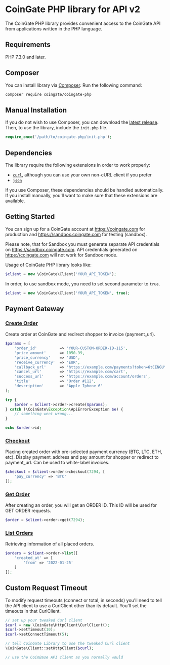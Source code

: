 # CoinGate PHP library for API v2

The CoinGate PHP library provides convenient access to the CoinGate API from applications written in the PHP language.

## Requirements

PHP 7.3.0 and later.

## Composer

You can install library via [Composer](http://getcomposer.org/). Run the following command:

```bash
composer require coingate/coingate-php
```

## Manual Installation

If you do not wish to use Composer, you can download the [latest release](https://github.com/coingate/coingate-php/releases). Then, to use the library, include the `init.php` file.

```php
require_once('/path/to/coingate-php/init.php');
```

## Dependencies

The library require the following extensions in order to work properly:

-   [`curl`](https://secure.php.net/manual/en/book.curl.php), although you can use your own non-cURL client if you prefer
-   [`json`](https://secure.php.net/manual/en/book.json.php)

If you use Composer, these dependencies should be handled automatically. If you install manually, you'll want to make sure that these extensions are available.

## Getting Started

You can sign up for a CoinGate account at <https://coingate.com> for production and <https://sandbox.coingate.com> for testing (sandbox).

Please note, that for Sandbox you must generate separate API credentials on <https://sandbox.coingate.com>. API credentials generated on <https://coingate.com> will not work for Sandbox mode.

Usage of CoinGate PHP library looks like:

```php
$client = new \CoinGate\Client('YOUR_API_TOKEN');
```

In order, to use sandbox mode, you need to set second parameter to `true`.

```php
$client = new \CoinGate\Client('YOUR_API_TOKEN', true);
```

## Payment Gateway

### [Create Order]((https://developer.coingate.com/docs/create-order))

Create order at CoinGate and redirect shopper to invoice (payment_url).

```php
$params = [
    'order_id'          => 'YOUR-CUSTOM-ORDER-ID-115',
    'price_amount'      => 1050.99,
    'price_currency'    => 'USD',
    'receive_currency'  => 'EUR',
    'callback_url'      => 'https://example.com/payments?token=6tCENGUYI62ojkuzDPX7Jg',
    'cancel_url'        => 'https://example.com/cart',
    'success_url'       => 'https://example.com/account/orders',
    'title'             => 'Order #112',
    'description'       => 'Apple Iphone 6'
];

try {
    $order = $client->order->create($params);
} catch (\CoinGate\Exception\ApiErrorException $e) {
    // something went wrong...
}

echo $order->id;
```

### [Checkout](https://developer.coingate.com/docs/checkout)

Placing created order with pre-selected payment currency (BTC, LTC, ETH, etc). Display payment_address and pay_amount for shopper or redirect to payment_url. Can be used to white-label invoices.

```php
$checkout = $client->order->checkout(7294, [
    'pay_currency' => 'BTC'
]);
```

### [Get Order](https://developer.coingate.com/docs/get-order)

After creating an order, you will get an ORDER ID. This ID will be used for GET ORDER requests.

```php
$order = $client->order->get(7294);
```

### [List Orders](https://developer.coingate.com/docs/list-orders)

Retrieving information of all placed orders.

```php
$orders = $client->order->list([
    'created_at' => [
        'from' => '2022-01-25'
    ]
]);
```

## Custom Request Timeout

To modify request timeouts (connect or total, in seconds) you'll need to tell the API client to use a CurlClient other than its default. You'll set the timeouts in that CurlClient.

```php
// set up your tweaked Curl client
$curl = new \CoinGate\HttpClient\CurlClient();
$curl->setTimeout(10);
$curl->setConnectTimeout(5);

// tell CoinGate Library to use the tweaked Curl client
\CoinGate\Client::setHttpClient($curl);

// use the CoinBase API client as you normally would
```